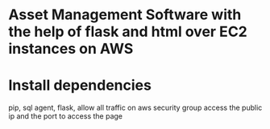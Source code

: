 # Asset Management Software with the help of flask and html over EC2 instances on AWS 
# Install dependencies 
pip, sql agent, flask, allow all traffic on aws security group
access the public ip and the port to access the page
